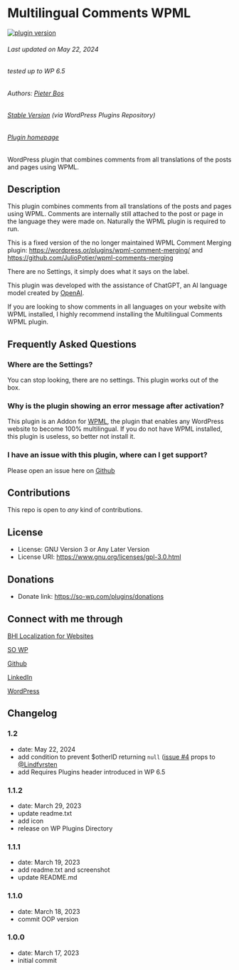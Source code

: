 # Multilingual Comments WPML

[![plugin version](https://img.shields.io/wordpress/plugin/v/multilingual-comments-wpml.svg)](https://wordpress.org/plugins/multilingual-comments-wpml)

###### Last updated on May 22, 2024
###### tested up to WP 6.5
###### Authors: [Pieter Bos](https://github.com/senlin)
###### [Stable Version](https://wordpress.org/plugins/multilingual-comments-wpml) (via WordPress Plugins Repository)
###### [Plugin homepage](https://so-wp.com/plugin/multilingual-comments-wpml)

WordPress plugin that combines comments from all translations of the posts and pages using WPML.

## Description

This plugin combines comments from all translations of the posts and pages using WPML. Comments are internally still attached to the post or page in the language they were made on.
Naturally the WPML plugin is required to run.

This is a fixed version of the no longer maintained WPML Comment Merging plugin:
https://wordpress.or/plugins/wpml-comment-merging/ and https://github.com/JulioPotier/wpml-comments-merging

There are no Settings, it simply does what it says on the label.

This plugin was developed with the assistance of ChatGPT, an AI language model created by [OpenAI](https://www.openai.com/).

If you are looking to show comments in all languages on your website with WPML installed, I highly recommend installing the Multilingual Comments WPML plugin.

## Frequently Asked Questions

### Where are the Settings?

You can stop looking, there are no settings. This plugin works out of the box.

### Why is the plugin showing an error message after activation?

This plugin is an Addon for [WPML](https://wpml.org), the plugin that enables any WordPress website to become 100% multilingual. If you do not have WPML installed, this plugin is useless, so better not install it.

### I have an issue with this plugin, where can I get support?

Please open an issue here on [Github](https://github.com/senlin/multilingual-comments-wpml/issues)

## Contributions

This repo is open to _any_ kind of contributions.

## License

* License: GNU Version 3 or Any Later Version
* License URI: https://www.gnu.org/licenses/gpl-3.0.html

## Donations

* Donate link: https://so-wp.com/plugins/donations

## Connect with me through

[BHI Localization for Websites](https://www.bhi-localization.com)

[SO WP](https://so-wp.com)

[Github](https://github.com/senlin)

[LinkedIn](https://www.linkedin.com/in/pieterbos83/)

[WordPress](https://profiles.wordpress.org/senlin/)

## Changelog

### 1.2

* date: May 22, 2024
* add condition to prevent $otherID returning `null` ([issue #4](https://github.com/senlin/multilingual-comments-wpml/issues/4#issuecomment-2069137039) props to [@Lindfyrsten](https://github.com/Lindfyrsten)
* add Requires Plugins header introduced in WP 6.5

### 1.1.2

* date: March 29, 2023
* update readme.txt
* add icon
* release on WP Plugins Directory

### 1.1.1

* date: March 19, 2023
* add readme.txt and screenshot
* update README.md

### 1.1.0

* date: March 18, 2023
* commit OOP version

### 1.0.0

* date: March 17, 2023
* initial commit

